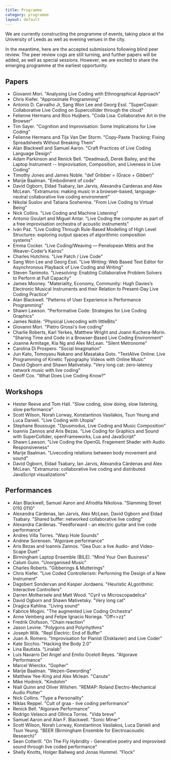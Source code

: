 ```yaml
---
title: Programme
category: programme
layout: default
---
```


We are currently constructing the programme of events, taking place at
the University of Leeds as well as evening venues in the city.

In the meantime, here are the accepted submissions following blind
peer review. The peer review cogs are still turning, and further
papers will be added, as well as special sessions. However, we are
excited to share the emerging programme at the earliest opportunity.

## Papers

* Giovanni Mori. "Analysing Live Coding with Ethnographical Approach"
* Chris Kiefer. "Approximate Programming"
* Antonio D. Carvalho Jr, Sang Won Lee and Georg Essl. "SuperCopair: Collaborative Live Coding on Supercollider through the cloud"
* Felienne Hermans and Rico Huijbers. "Coda Lisa: Collaborative Art in the Browser"
* Tim Sayer. "Cognition and Improvisation: Some Implications for Live Coding"
* Felienne Hermans and Tijs Van Der Storm. "Copy-Paste Tracking: Fixing Spreadsheets Without Breaking Them"
* Alan Blackwell and Samuel Aaron. "Craft Practices of Live Coding Language Design"
* Adam Parkinson and Renick Bell. "Deadmau5, Derek Bailey, and the Laptop Instrument -- Improvisation, Composition, and Liveness in Live Coding"
* Timothy Jones and James Noble. "def Gribber = (Grace + Gibber)"
* Marije Baalman. "Embodiment of code"
* David Ogborn, Eldad Tsabary, Ian Jarvis, Alexandra Cardenas and Alex McLean. "Extramuros: making music in a browser-based, language-neutral collaborative live coding environment"
* Nikolai Suslov and Tatiana Soshenina. "From Live Coding to Virtual Being"
* Nick Collins. "Live Coding and Machine Listening"
* Antonio Goulart and Miguel Antar. "Live Coding the computer as part of a free improvisation orchestra of acoustic instruments"
* Iván Paz. "Live Coding Through Rule-Based Modelling of High Level Structures: exploring output spaces of algorithmic composition systems"
* Emma Cocker. "Live Coding/Weaving — Penelopean Mêtis and the Weaver-Coder’s Kairos"
* Charles Hutchins. "Live Patch / Live Code"
* Sang Won Lee and Georg Essl. "Live Writing: Web Based Text Editor for Asynchronous Playback of Live Coding and Writing"
* Steven Tanimoto. "Livesolving: Enabling Collaborative Problem Solvers to Perform at Full Capacity"
* James Mooney. "Materiality, Economy, Community: Hugh Davies’s Electronic Musical Instruments and their Relation to Present-Day Live Coding Practice"
* Alan Blackwell. "Patterns of User Experience in Performance Programming"
* Shawn Lawson. "Performative Code: Strategies for Live Coding Graphics"
* James Noble. "Physical Livecoding with littleBits"
* Giovanni Mori. "Pietro Grossi's live coding"
* Charlie Roberts, Karl Yerkes, Matthew Wright and Joann Kuchera-Morin. "Sharing Time and Code in a Browser-Based Live Coding Environment"
* Joanne Armitage, Kia Ng and Alex McLean. "Silent Metronome"
* Carolina Di Prospero. "Social Imagination"
* Jun Kato, Tomoyasu Nakano and Masataka Goto. "TextAlive Online: Live Programming of Kinetic Typography Videos with Online Music"
* David Ogborn and Shawn Mativetsky. "Very long cat: zero-latency network music with live coding"
* Geoff Cox. "What Does Live Coding Know?"

## Workshops

* Hester Reeve and Tom Hall. "Slow coding, slow doing, slow listening, slow performance"
* Scott Wilson, Norah Lorway, Konstantinos Vasilakos, Tsun Yeung and Luca Danieli. "Live Coding with Utopia"
* Stephane Boussuge. "Opusmodus, Live Coding and Music Composition"
* Ioannis Zannos and Aris Bezas. "Live Coding for Graphics and Sound with SuperCollider, openFrameworks, Lua and JavaScript"
* Shawn Lawson. "Live Coding the OpenGL Fragement Shader with Audio Responsiveness"
* Marije Baalman. "Livecoding relations between body movement and sound"
* David Ogborn, Eldad Tsabary, Ian Jarvis, Alexandra Cárdenas and Alex McLean. "Extramuros: collaborative live coding and distributed JavaScript visualizations"

## Performances

* Alan Blackwell, Samuel Aaron and Afrodita Nikolova. "Slamming Street 0110 0110"
* Alexandra Cárdenas, Ian Jarvis, Alex McLean, David Ogborn and Eldad Tsabary. "Shared buffer: networked collaborative live coding"
* Alexandra Cárdenas. "Feedforward - an electric guitar and live code performance"
* Andres Villa Torres. "Warp Hole Sounds"
* Andrew Sorensen. "Algorave performance"
* Aris Bezas and Ioannis Zannos. "Gea Duo: a live Audio- and Video-Scape Duet"
* Birmingham Laptop Ensemble (BILE). "Mind Your Own Business"
* Calum Gunn. "Unorganised Music"
* Charles Roberts. "Gibberings & Mutterings"
* Chris Kiefer. "Live Coded Controllerism: Performing the Design of a New Instrument"
* Dagobert Sondervan and Kasper Jordaens. "Heuristic ALgorithmic Interactive Controllers"
* Darren Mothersele and Matt Wood. "Cyril vs Microscopadelica"
* David Ogborn and Shawn Mativetsky. "Very long cat"
* Dragica Kahlina. "Living sound"
* Fabrice Mogini. "The augmented Live Coding Orchestra"
* Anne Veinberg and Felipe Ignacio Noriega. "Off<>zz"
* Fredrik Olofsson. "Chain reaction"
* Jason Levine. "Polygons and Polyrhythms"
* Joseph Wilk. "Repl Electric: End of Buffer"
* Juan A. Romero. "Improvisation for Pianist (Disklavier) and Live Coder"
* Kate Sicchio. "Hacking the Body 2.0"
* Lina Bautista. "Linalab"
* Luis Navarro Del Angel and Emilio Ocelotl Reyes. "Algorave Performance"
* Marcel Wierckx. "Gopher"
* Marije Baalman. "Wezen-Gewording"
* Matthew Yee-King and Alex Mclean. "Canute"
* Mike Hodnick. "Kindohm"
* Niall Quinn and Oliver Wilshen. "REMAP: Roland Electro-Mechanical Audio Plotter"
* Nick Collins. "Type a Personality"
* Niklas Reppel. "Cult of graa - live coding performance"
* Renick Bell. "Algorave Performance"
* Rodrigo Velasco and Ollinca Torres. "Vida breve"
* Samuel Aaron and Alan F. Blackwell. "Sonic Miner"
* Scott Wilson, Norah Lorway, Konstantinos Vasilakos, Luca Danieli and Tsun Yeung. "BEER (Birmingham Ensemble for Electroacoustic Research)"
* Sean Cotterill. "On The Fly Hybridity - Generative poetry and improvised sound through live coded performance"
* Shelly Knotts, Holger Ballweg and Jonas Hummel. "Flock"
